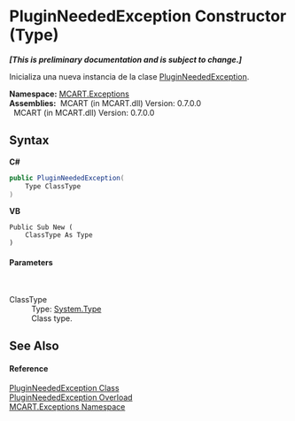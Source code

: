 # PluginNeededException Constructor (Type)
 _**\[This is preliminary documentation and is subject to change.\]**_

Inicializa una nueva instancia de la clase <a href="58395334-ad7c-daac-ef5c-8a46aaa20f34">PluginNeededException</a>.

**Namespace:**&nbsp;<a href="36e6166c-cb29-ee06-1b8a-ebc61fae7b0a">MCART.Exceptions</a><br />**Assemblies:**&nbsp;&nbsp;MCART (in MCART.dll) Version: 0.7.0.0<br />&nbsp;&nbsp;MCART (in MCART.dll) Version: 0.7.0.0<br />

## Syntax

**C#**<br />
``` C#
public PluginNeededException(
	Type ClassType
)
```

**VB**<br />
``` VB
Public Sub New ( 
	ClassType As Type
)
```


#### Parameters
&nbsp;<dl><dt>ClassType</dt><dd>Type: <a href="http://msdn2.microsoft.com/es-es/library/42892f65" target="_blank">System.Type</a><br />Class type.</dd></dl>

## See Also


#### Reference
<a href="58395334-ad7c-daac-ef5c-8a46aaa20f34">PluginNeededException Class</a><br /><a href="7d5d38a5-6d14-6829-c88f-4d79b16459c8">PluginNeededException Overload</a><br /><a href="36e6166c-cb29-ee06-1b8a-ebc61fae7b0a">MCART.Exceptions Namespace</a><br />